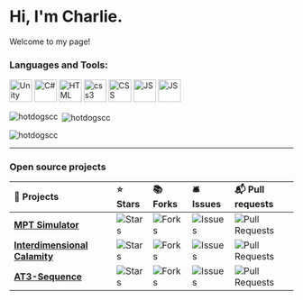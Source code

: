<h1>Hi, I'm Charlie.</h1>


<p>Welcome to my page!</p>
<h3 align="left">Languages and Tools:</h3>
<p align="left"> <img src="https://assets.stickpng.com/images/62e131b97fe3599fdd46ecb1.png" alt="Unity" width="40" height="40"/>
<img src="https://seeklogo.com/images/C/c-sharp-c-logo-02F17714BA-seeklogo.com.png" alt="C#" width="40" height="40"/>
<img src="https://upload.wikimedia.org/wikipedia/commons/thumb/c/c3/Python-logo-notext.svg/935px-Python-logo-notext.svg.png" alt="HTML" width="40" height="40"/>
<img src="https://cdn.icon-icons.com/icons2/1488/PNG/512/5352-html5_102567.png" alt="css3" width="40" height="40"/>
<img src="https://upload.wikimedia.org/wikipedia/commons/thumb/6/62/CSS3_logo.svg/800px-CSS3_logo.svg.png" alt="CSS" width="40" height="40"/>
<img src="https://upload.wikimedia.org/wikipedia/commons/thumb/6/6a/JavaScript-logo.png/800px-JavaScript-logo.png" alt="JS" width="40" height="40"/>
<img src="https://seeklogo.com/images/A/azure-sql-database-logo-D7A32C9CD9-seeklogo.com.png" alt="JS" width="40" height="40"/>
</p>

<p><img align="left" src="https://github-readme-stats.vercel.app/api/top-langs?username=hotdogscc&show_icons=true&locale=en&layout=compact&theme=transparent" alt="hotdogscc" /></p>

<p>&nbsp;<img align="center" src="https://github-readme-stats.vercel.app/api?username=hotdogscc&show_icons=true&locale=en&theme=transparent" alt="hotdogscc" /></p>

<p><img align="center" src="https://github-readme-streak-stats.herokuapp.com/?user=hotdogscc&theme=transparent" alt="hotdogscc" /></p>

---

<h3><b>Open source projects</b></h3>
<table>
  <theadalign="center>
    <tr border: none;>
      <td><b>🎁 Projects</b></td>
      <td><b>⭐ Stars</b></td>
      <td><b>📚 Forks</b></td>
      <td><b>🛎 Issues</b></td>
      <td><b>📬 Pull requests</b></td>
    </tr>
  </thead>
  <tbody>
    <tr>
	    <td><a href="https://github.com/KaptianCore/MPTSimulator"><b>MPT Simulator</b></a></td>
      <td><img alt="Stars" src="https://img.shields.io/github/stars/KaptianCore/MPTSimulator?style=flat-square&labelColor=343b41"/></td>
      <td><img alt="Forks" src="https://img.shields.io/github/forks/KaptianCore/MPTSimulator?style=flat-square&labelColor=343b41"/></td>
      <td><img alt="Issues" src="https://img.shields.io/github/issues/KaptianCore/MPTSimulator?style=flat-square&labelColor=343b41"/></td>
      <td><img alt="Pull Requests" src="https://img.shields.io/github/issues-pr/KaptianCore/MPTSimulator?style=flat-square&labelColor=343b41"/></td>
    </tr>
	  <tr>
		  <td><a href="https://github.com/HotdogsCC/Interdimensional-Calamity"><b>Interdimensional Calamity</b></a></td>
      <td><img alt="Stars" src="https://img.shields.io/github/stars/HotdogsCC/Interdimensional-Calamity?style=flat-square&labelColor=343b41"/></td>
      <td><img alt="Forks" src="https://img.shields.io/github/forks/HotdogsCC/Interdimensional-Calamity?style=flat-square&labelColor=343b41"/></td>
      <td><img alt="Issues" src="https://img.shields.io/github/issues/HotdogsCC/Interdimensional-Calamity?style=flat-square&labelColor=343b41"/></td>
      <td><img alt="Pull Requests" src="https://img.shields.io/github/issues-pr/HotdogsCC/Interdimensional-Calamity?style=flat-square&labelColor=343b41"/></td>
    </tr>
		<tr>
	    <td><a href="https://github.com/HotdogsCC/AT3-Sequence"><b>AT3-Sequence</b></a></td>
      <td><img alt="Stars" src="https://img.shields.io/github/stars/HotdogsCC/AT3-Sequence?style=flat-square&labelColor=343b41"/></td>
      <td><img alt="Forks" src="https://img.shields.io/github/forks/HotdogsCC/AT3-Sequence?style=flat-square&labelColor=343b41"/></td>
      <td><img alt="Issues" src="https://img.shields.io/github/issues/HotdogsCC/AT3-Sequence.js?style=flat-square&labelColor=343b41"/></td>
      <td><img alt="Pull Requests" src="https://img.shields.io/github/issues-pr/HotdogsCC/AT3-Sequence.js?style=flat-square&labelColor=343b41"/></td>
    </tr>
  </tbody>
</table>

